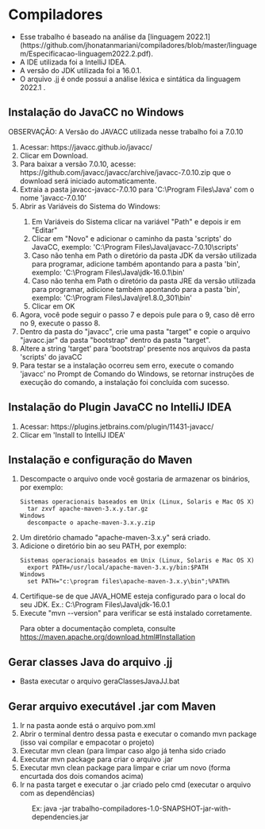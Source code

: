# Compiladores

<ul>
    <li> Esse trabalho é baseado na análise da [linguagem 2022.1](https://github.com/jhonatanmariani/compiladores/blob/master/linguagem/Especificacao-linguagem2022.2.pdf). </li>
    <li> A IDE utilizada foi a IntelliJ IDEA. </li>
    <li> A versão do JDK utilizada foi a 16.0.1. </li>
    <li> O arquivo .jj é onde possui a análise léxica e sintática da linguagem 2022.1 . </li>
</ul>

## Instalação do JavaCC no Windows

OBSERVAÇÃO: A Versão do JAVACC utilizada nesse trabalho foi a 7.0.10

<ol>
    <li> Acessar: https://javacc.github.io/javacc/ </li>
    <li> Clicar em Download. </li>
    <li> Para baixar a versão 7.0.10, acesse: https://github.com/javacc/javacc/archive/javacc-7.0.10.zip que o download será iniciado automaticamente. </li>
    <li> Extraia a pasta javacc-javacc-7.0.10 para 'C:\Program Files\Java' com o nome 'javacc-7.0.10'</li>
    <li> Abrir as Variáveis do Sistema do Windows:</li>
        <ol>
            <li> Em Variáveis do Sistema clicar na variável "Path" e depois ir em "Editar"  </li> 
            <li> Clicar em "Novo" e adicionar o caminho da pasta 'scripts' do JavaCC, exemplo: 'C:\Program Files\Java\javacc-7.0.10\scripts'
            <li> Caso não tenha em Path o diretório da pasta JDK da versão utilizada para programar, adicione também apontando para a pasta 'bin', exemplo: 'C:\Program Files\Java\jdk-16.0.1\bin' </li>
            <li> Caso não tenha em Path o diretório da pasta JRE da versão utilizada para programar, adicione também apontando para a pasta 'bin', exemplo: 'C:\Program Files\Java\jre1.8.0_301\bin'  </li>
            <li> Clicar em OK </li>
        </ol>
    <li> Agora, você pode seguir o passo 7 e depois pule para o 9, caso dê erro no 9, execute o passo 8.
    <li> Dentro da pasta do "javacc", crie uma pasta "target" e copie o arquivo "javacc.jar" da pasta "bootstrap" dentro da pasta "target".
    <li> Altere a string 'target' para 'bootstrap' presente nos arquivos da pasta 'scripts' do javaCC </li>
    <li> Para testar se a instalação ocorreu sem erro, execute o comando 'javacc' no Prompt de Comando do Windows, se retornar instruções de execução do comando, a instalação foi concluída com sucesso. </li>
</ol>

## Instalação do Plugin JavaCC no IntelliJ IDEA

<ol>
    <li> Acessar: https://plugins.jetbrains.com/plugin/11431-javacc/ </li>
    <li> Clicar em 'Install to IntelliJ IDEA' </li>
</ol>

## Instalação e configuração do Maven
<ol>
  <li> Descompacte o arquivo onde você gostaria de armazenar os binários, por exemplo:</li>

    Sistemas operacionais baseados em Unix (Linux, Solaris e Mac OS X)
      tar zxvf apache-maven-3.x.y.tar.gz
    Windows
      descompacte o apache-maven-3.x.y.zip

 <li> Um diretório chamado "apache-maven-3.x.y" será criado.</li>

 <li> Adicione o diretório bin ao seu PATH, por exemplo: </li>

    Sistemas operacionais baseados em Unix (Linux, Solaris e Mac OS X)
      export PATH=/usr/local/apache-maven-3.x.y/bin:$PATH
    Windows
      set PATH="c:\program files\apache-maven-3.x.y\bin";%PATH%

 <li> Certifique-se de que JAVA_HOME esteja configurado para o local do seu JDK. Ex.: C:\Program Files\Java\jdk-16.0.1</li>

  <li> Execute "mvn --version" para verificar se está instalado corretamente.</li>

  Para obter a documentação completa, consulte https://maven.apache.org/download.html#Installation
</ol>

## Gerar classes Java do arquivo .jj

- Basta executar o arquivo geraClassesJavaJJ.bat

## Gerar arquivo executável .jar com Maven

<ol>
    <li> Ir na pasta aonde está o arquivo pom.xml </li>
    <li> Abrir o terminal dentro dessa pasta e executar o comando mvn package (isso vai compilar e empacotar o projeto) </li>
    <li> Executar mvn clean (para limpar caso algo já tenha sido criado </li>
    <li> Executar mvn package para criar o arquivo .jar </li>
    <li> Executar mvn clean package para limpar e criar um novo (forma encurtada dos dois comandos acima) </li>
    <li> Ir na pasta target e executar o .jar criado pelo cmd (executar o arquivo com as dependências) </li>
    <ul> Ex: java -jar trabalho-compiladores-1.0-SNAPSHOT-jar-with-dependencies.jar </ul>
</ol>
